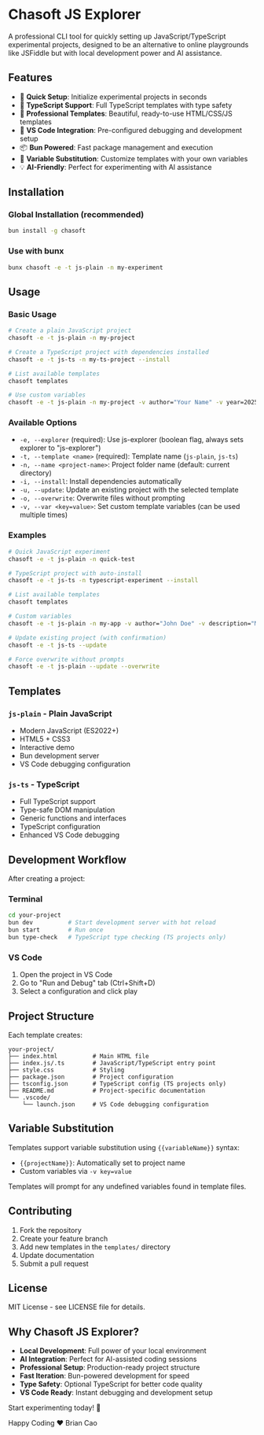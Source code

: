 # Chasoft JS Explorer

A professional CLI tool for quickly setting up JavaScript/TypeScript experimental projects, designed to be an alternative to online playgrounds like JSFiddle but with local development power and AI assistance.

## Features

- 🚀 **Quick Setup**: Initialize experimental projects in seconds
- 📝 **TypeScript Support**: Full TypeScript templates with type safety
- 🎨 **Professional Templates**: Beautiful, ready-to-use HTML/CSS/JS templates
- 🔧 **VS Code Integration**: Pre-configured debugging and development setup
- 📦 **Bun Powered**: Fast package management and execution
- 🎯 **Variable Substitution**: Customize templates with your own variables
- 💡 **AI-Friendly**: Perfect for experimenting with AI assistance

## Installation

### Global Installation (recommended)
```bash
bun install -g chasoft
```

### Use with bunx
```bash
bunx chasoft -e -t js-plain -n my-experiment
```

## Usage

### Basic Usage
```bash
# Create a plain JavaScript project
chasoft -e -t js-plain -n my-project

# Create a TypeScript project with dependencies installed
chasoft -e -t js-ts -n my-ts-project --install

# List available templates
chasoft templates

# Use custom variables
chasoft -e -t js-plain -n my-project -v author="Your Name" -v year=2025
```

### Available Options

- `-e, --explorer` (required): Use js-explorer (boolean flag, always sets explorer to "js-explorer")
- `-t, --template <name>` (required): Template name (`js-plain`, `js-ts`)
- `-n, --name <project-name>`: Project folder name (default: current directory)
- `-i, --install`: Install dependencies automatically
- `-u, --update`: Update an existing project with the selected template
- `-o, --overwrite`: Overwrite files without prompting
- `-v, --var <key=value>`: Set custom template variables (can be used multiple times)

### Examples

```bash
# Quick JavaScript experiment
chasoft -e -t js-plain -n quick-test

# TypeScript project with auto-install
chasoft -e -t js-ts -n typescript-experiment --install

# List available templates
chasoft templates

# Custom variables
chasoft -e -t js-plain -n my-app -v author="John Doe" -v description="My awesome app"

# Update existing project (with confirmation)
chasoft -e -t js-ts --update

# Force overwrite without prompts
chasoft -e -t js-plain --update --overwrite
```

## Templates

### `js-plain` - Plain JavaScript
- Modern JavaScript (ES2022+)
- HTML5 + CSS3
- Interactive demo
- Bun development server
- VS Code debugging configuration

### `js-ts` - TypeScript
- Full TypeScript support
- Type-safe DOM manipulation
- Generic functions and interfaces
- TypeScript configuration
- Enhanced VS Code debugging

## Development Workflow

After creating a project:

### Terminal
```bash
cd your-project
bun dev          # Start development server with hot reload
bun start        # Run once
bun type-check   # TypeScript type checking (TS projects only)
```

### VS Code
1. Open the project in VS Code
2. Go to "Run and Debug" tab (Ctrl+Shift+D)
3. Select a configuration and click play

## Project Structure

Each template creates:
```
your-project/
├── index.html          # Main HTML file
├── index.js/.ts        # JavaScript/TypeScript entry point
├── style.css           # Styling
├── package.json        # Project configuration
├── tsconfig.json       # TypeScript config (TS projects only)
├── README.md           # Project-specific documentation
└── .vscode/
    └── launch.json     # VS Code debugging configuration
```

## Variable Substitution

Templates support variable substitution using `{{variableName}}` syntax:

- `{{projectName}}`: Automatically set to project name
- Custom variables via `-v key=value`

Templates will prompt for any undefined variables found in template files.

## Contributing

1. Fork the repository
2. Create your feature branch
3. Add new templates in the `templates/` directory
4. Update documentation
5. Submit a pull request

## License

MIT License - see LICENSE file for details.

## Why Chasoft JS Explorer?

- **Local Development**: Full power of your local environment
- **AI Integration**: Perfect for AI-assisted coding sessions
- **Professional Setup**: Production-ready project structure
- **Fast Iteration**: Bun-powered development for speed
- **Type Safety**: Optional TypeScript for better code quality
- **VS Code Ready**: Instant debugging and development setup

Start experimenting today! 🚀

Happy Coding ♥️ Brian Cao